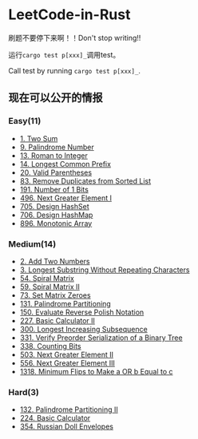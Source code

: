 # LeetCode-in-Rust
刷题不要停下来啊！！Don't stop writing!!

运行`cargo test p[xxx]_`调用test。

Call test by running `cargo test p[xxx]_`.



## 现在可以公开的情报

### Easy(11)

- [1. Two Sum](src/p1_two_sum)
- [9. Palindrome Number](src/p9_palindrome_number)
- [13. Roman to Integer](src/p13_roman_to_integer)
- [14. Longest Common Prefix](src/p14_longest_common_prefix)
- [20. Valid Parentheses](src/p20_valid_parentheses)
- [83. Remove Duplicates from Sorted List](src/p83_remove_duplicates_from_sorted_list)
- [191. Number of 1 Bits](src/p191_number_of_1_bits)
- [496. Next Greater Element I](src/p496_next_greater_element_i)
- [705. Design HashSet](src/p705_design_hashset)
- [706. Design HashMap](src/p706_design_hashmap)
- [896. Monotonic Array](src/p896_monotonic_array)

### Medium(14)

- [2. Add Two Numbers](src/p2_add_two_numbers)
- [3. Longest Substring Without Repeating Characters](src/p3_longest_substring_without_repeating_characters)
- [54. Spiral Matrix](src/p54_spiral_matrix)
- [59. Spiral Matrix II](src/p59_spiral_matrix_ii)
- [73. Set Matrix Zeroes](src/p73_set_matrix_zeroes)
- [131. Palindrome Partitioning](src/p131_palindrome_partitioning)
- [150. Evaluate Reverse Polish Notation](src/p150_evaluate_reverse_polish_notation)
- [227. Basic Calculator II](src/p227_basic_calculator_ii)
- [300. Longest Increasing Subsequence](src/p300_longest_increasing_subsequence)
- [331. Verify Preorder Serialization of a Binary Tree](src/p331_verify_preorder_serialization_of_a_binary_tree)
- [338. Counting Bits](src/p338_counting_bits)
- [503. Next Greater Element II](src/p503_next_greater_element_ii)
- [556. Next Greater Element III](src/p556_next_greater_element_iii)
- [1318. Minimum Flips to Make a OR b Equal to c](src/p1318_minimum_flips_to_make_a_or_b_equal_to_c)

### Hard(3)

- [132. Palindrome Partitioning II](src/p132_palindrome_partitioning_ii)
- [224. Basic Calculator](src/p224_basic_calculator)
- [354. Russian Doll Envelopes](src/p354_russian_doll_envelopes)
